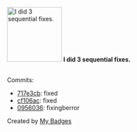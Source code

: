 <img src="https://my-badges.github.io/my-badges/fix-3.png" alt="I did 3 sequential fixes." title="I did 3 sequential fixes." width="128">
<strong>I did 3 sequential fixes.</strong>
<br><br>

Commits:

- <a href="https://github.com/Emmyfrank/backend/commit/717e3cb698b87f065e7d9302b41e1252c9817f0d">717e3cb</a>: fixed
- <a href="https://github.com/Emmyfrank/backend/commit/cf106acf04b2e82b725d86255011dc7de4b1d490">cf106ac</a>: fixed
- <a href="https://github.com/Emmyfrank/backend/commit/09560362a89df12b28812e6da66c0ad6eb56f130">0956036</a>: fixingberror


Created by <a href="https://github.com/my-badges/my-badges">My Badges</a>